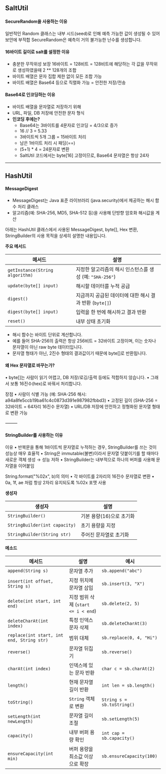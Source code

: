 ## SaltUtil

#### SecureRandom을 사용하는 이유

일반적인 Random 클래스는 내부 시드(seed)로 인해 예측 가능한 값이 생성될 수 있어 보안에 부적합
SecureRandom은 예측이 거의 불가능한 난수를 생성합니다.

#### 16바이트 길이로 salt를 설정한 이유

- 충분한 무작위성 보장
  16바이트 = 128비트 = 128비트에 해당하는 각 값을 무작위로 생성하였을때 2 ** 128개의 조합
- 바이트 배열은 문자 집합 제한 없이 모든 조합 가능
- 바이트 배열은 Base64 등으로 직렬화 가능 = 안전한 저장/전송


#### Base64로 인코딩하는 이유
- 바이트 배열을 문자열로 저장하기 위해
- URL, 파일, DB 저장에 안전한 문자 형식
- **인코딩 후에는?**
  - Base64는 3바이트를 4문자로 인코딩 = 4/3으로 증가
  - 16 // 3 = 5.33
  - 3바이트씩 5개 그룹 = 15바이트 처리
  - 남은 1바이트 처리 시 패딩(==)
  - (5+1) * 4 = 24문자로 변환
  - SaltUtil 코드에서는 byte[16] 고정이므로, Base64 문자열은 항상 24자

---

## HashUtil

#### MessageDigest
- MessageDigest는 Java 표준 라이브러리 (java.security)에서 제공하는 해시 함수 처리 클래스
- 알고리즘(예: SHA-256, MD5, SHA-512 등)을 사용해 단방향 암호화 해시값을 계산

아래는 HashUtil 클래스에서 사용된 MessageDigest, byte[], Hex 변환, StringBuilder의 사용 목적을 상세히 설명한 내용입니다.


**주요 메서드**

| 메서드 | 설명 |
|--------|------|
| `getInstance(String algorithm)` | 지정한 알고리즘의 해시 인스턴스를 생성 (예: `"SHA-256"`) |
| `update(byte[] input)` | 해시할 데이터를 누적 공급 |
| `digest()` | 지금까지 공급된 데이터에 대한 해시 결과 반환 (`byte[]`) |
| `digest(byte[] input)` | 입력을 한 번에 해시하고 결과 반환 |
| `reset()` | 내부 상태 초기화 |


- 해시 함수는 바이트 단위로 계산합니다.
- 예를 들어 SHA-256의 출력은 항상 256비트 = 32바이트 고정이며, 이는 숫자나 문자열이 아닌 raw byte 데이터입니다.
- 문자열 형태가 아닌, 2진수 형태의 결과값이기 때문에 byte[]로 반환됩니다.


#### 왜 Hex 문자열로 바꾸는가?

•	byte[]는 사람이 읽기 어렵고, DB 저장/로깅/출력 등에도 적합하지 않습니다.
•	그래서 보통 16진수(hex)로 바꿔서 처리합니다.

장점
•	사람이 식별 가능 (예: SHA-256 해시: a94a8fe5ccb19ba61c4c0873d391e987982fbbd3)
•	고정된 길이 (SHA-256 = 32바이트 = 64자리 16진수 문자열)
•	URL/DB 저장에 안전하고 정형화된 문자열 형태로 변환 가능

⸻ 

#### StringBuilder를 사용하는 이유


이유
•	반복문을 통해 1바이트씩 문자열로 누적하는 경우, StringBuilder를 쓰는 것이 성능상 매우 효율적
•	String은 immutable(불변)이라서 문자열 덧붙이기를 할 때마다 새로운 객체 생성 → 성능 저하
•	StringBuilder는 내부적으로 하나의 버퍼를 사용해 문자열을 이어붙임

String.format("%02x", b)의 의미
•	각 바이트를 2자리의 16진수 문자열로 변환
•	0a, 1f, ae 처럼 항상 2자리 유지되도록 %02x 포맷 사용


**생성자**

| 생성자 | 설명 |
|--------|------|
| `StringBuilder()` | 기본 용량(16)으로 초기화 |
| `StringBuilder(int capacity)` | 초기 용량을 지정 |
| `StringBuilder(String str)` | 주어진 문자열로 초기화 |

**메소드**

| 메서드 | 설명 | 예시 |
|--------|------|------|
| `append(String s)` | 문자열 추가 | `sb.append("abc")` |
| `insert(int offset, String s)` | 지정 위치에 문자열 삽입 | `sb.insert(3, "X")` |
| `delete(int start, int end)` | 지정 범위 삭제 (`start <= i < end`) | `sb.delete(2, 5)` |
| `deleteCharAt(int index)` | 특정 인덱스 문자 삭제 | `sb.deleteCharAt(3)` |
| `replace(int start, int end, String str)` | 범위 대체 | `sb.replace(0, 4, "Hi")` |
| `reverse()` | 문자열 뒤집기 | `sb.reverse()` |
| `charAt(int index)` | 인덱스에 있는 문자 반환 | `char c = sb.charAt(2)` |
| `length()` | 현재 문자열 길이 반환 | `int len = sb.length()` |
| `toString()` | `String` 객체로 변환 | `String s = sb.toString()` |
| `setLength(int newLength)` | 문자열 길이 조절 | `sb.setLength(5)` |
| `capacity()` | 내부 버퍼 용량 확인 | `int cap = sb.capacity()` |
| `ensureCapacity(int min)` | 버퍼 용량을 최소값 이상으로 확장 | `sb.ensureCapacity(100)` |
